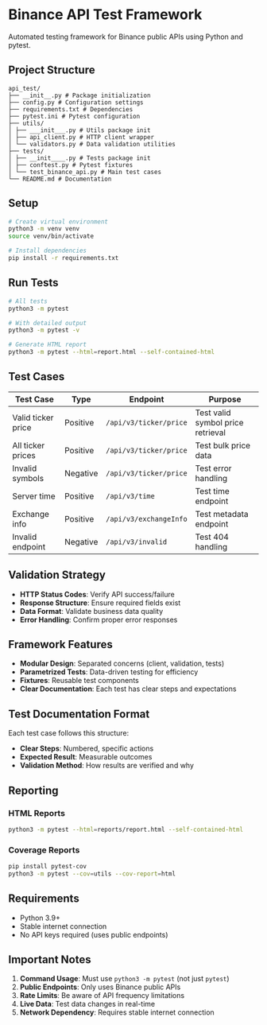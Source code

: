 # Binance API Test Framework

Automated testing framework for Binance public APIs using Python and pytest.

## Project Structure

```
api_test/
├── __init__.py # Package initialization
├── config.py # Configuration settings
├── requirements.txt # Dependencies
├── pytest.ini # Pytest configuration
├── utils/
│ ├── ___init___.py # Utils package init
│ ├── api_client.py # HTTP client wrapper
│ └── validators.py # Data validation utilities
├── tests/
│ ├── __init____.py # Tests package init
│ ├── conftest.py # Pytest fixtures
│ └── test_binance_api.py # Main test cases
└── README.md # Documentation
```

## Setup

```bash
# Create virtual environment
python3 -m venv venv
source venv/bin/activate

# Install dependencies
pip install -r requirements.txt
```

## Run Tests

```bash
# All tests
python3 -m pytest

# With detailed output
python3 -m pytest -v

# Generate HTML report
python3 -m pytest --html=report.html --self-contained-html
```

## Test Cases

| Test Case          | Type     | Endpoint               | Purpose                           |
| ------------------ | -------- | ---------------------- | --------------------------------- |
| Valid ticker price | Positive | `/api/v3/ticker/price` | Test valid symbol price retrieval |
| All ticker prices  | Positive | `/api/v3/ticker/price` | Test bulk price data              |
| Invalid symbols    | Negative | `/api/v3/ticker/price` | Test error handling               |
| Server time        | Positive | `/api/v3/time`         | Test time endpoint                |
| Exchange info      | Positive | `/api/v3/exchangeInfo` | Test metadata endpoint            |
| Invalid endpoint   | Negative | `/api/v3/invalid`      | Test 404 handling                 |

## Validation Strategy

- **HTTP Status Codes**: Verify API success/failure
- **Response Structure**: Ensure required fields exist
- **Data Format**: Validate business data quality
- **Error Handling**: Confirm proper error responses

## Framework Features

- **Modular Design**: Separated concerns (client, validation, tests)
- **Parametrized Tests**: Data-driven testing for efficiency
- **Fixtures**: Reusable test components
- **Clear Documentation**: Each test has clear steps and expectations

## Test Documentation Format

Each test case follows this structure:

- **Clear Steps**: Numbered, specific actions
- **Expected Result**: Measurable outcomes
- **Validation Method**: How results are verified and why

## Reporting

### HTML Reports

```bash
python3 -m pytest --html=reports/report.html --self-contained-html
```

### Coverage Reports

```bash
pip install pytest-cov
python3 -m pytest --cov=utils --cov-report=html
```

## Requirements

- Python 3.9+
- Stable internet connection
- No API keys required (uses public endpoints)

## Important Notes

1. **Command Usage**: Must use `python3 -m pytest` (not just `pytest`)
2. **Public Endpoints**: Only uses Binance public APIs
3. **Rate Limits**: Be aware of API frequency limitations
4. **Live Data**: Test data changes in real-time
5. **Network Dependency**: Requires stable internet connection
